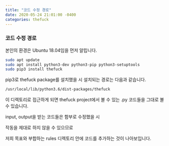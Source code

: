 ```yaml
---
title: "코드 수정 경로"
date: 2020-05-24 21:01:00 -0400
categories: thefuck
---
```


### 코드 수정 경로

본인의 환경은 Ubuntu 18.04임을 먼저 알립니다.

```bash
sudo apt update
sudo apt install python3-dev python3-pip python3-setuptools
sudo pip3 install thefuck
```

pip3로 thefuck package를 설치했을 시
설치되는 경로는 다음과 같습니다.

```bash
/usr/local/lib/python3.6/dist-packages/thefuck
```

이 디렉토리로 접근하게 되면 thefuck project에서 볼 수 있는
.py 코드들을 그대로 볼 수 있습니다.

input, output을 받는 코드들은 함부로 수정했을 시

작동을 제대로 하지 않을 수 있으므로

저희 목표와 부합하는 rules 디렉토리 안에 코드를 추가하는 것이 나아보입니다.




